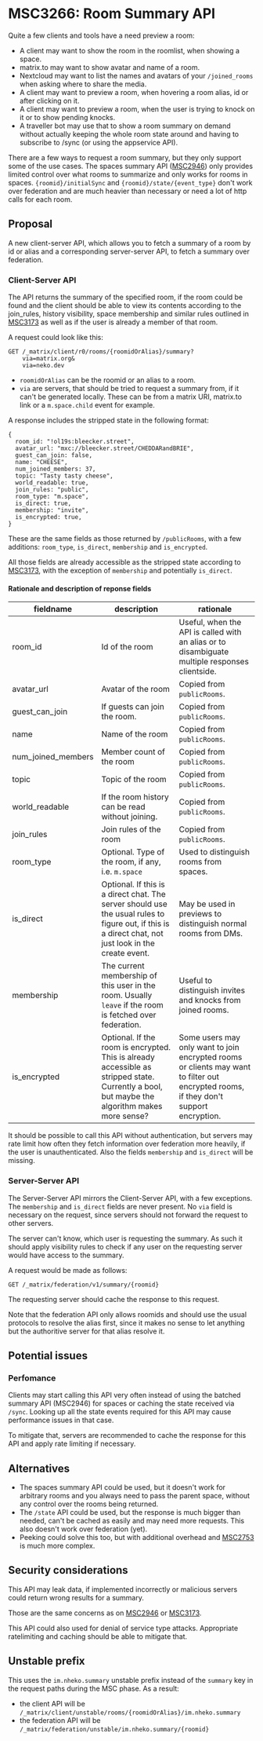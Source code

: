# MSC3266: Room Summary API

Quite a few clients and tools have a need preview a room:

- A client may want to show the room in the roomlist, when showing a space.
- matrix.to may want to show avatar and name of a room.
- Nextcloud may want to list the names and avatars of your `/joined_rooms` when
  asking where to share the media.
- A client may want to preview a room, when hovering a room alias, id or after
  clicking on it.
- A client may want to preview a room, when the user is trying to knock on it or
  to show pending knocks.
- A traveller bot may use that to show a room summary on demand without actually
  keeping the whole room state around and having to subscribe to /sync (or
  using the appservice API).

There are a few ways to request a room summary, but they only support some of
the use cases. The spaces summary API
([MSC2946](https://github.com/matrix-org/matrix-doc/pull/2946)) only provides
limited control over what rooms to summarize and only works for rooms in spaces.
`{roomid}/initialSync` and `{roomid}/state/{event_type}` don't work over
federation and are much heavier than necessary or need a lot of http calls for
each room.

## Proposal

A new client-server API, which allows you to fetch a summary of a room by id or
alias and a corresponding server-server API, to fetch a summary over federation.

### Client-Server API

The API returns the summary of the specified room, if the room could be found
and the client should be able to view its contents according to the join_rules,
history visibility, space membership and similar rules outlined in
[MSC3173](https://github.com/matrix-org/matrix-doc/pull/3173) as well as if the
user is already a member of that room.

A request could look like this:

```
GET /_matrix/client/r0/rooms/{roomidOrAlias}/summary?
    via=matrix.org&
    via=neko.dev
```

- `roomidOrAlias` can be the roomid or an alias to a room.
- `via` are servers, that should be tried to request a summary from, if it can't
  be generated locally. These can be from a matrix URI, matrix.to link or a
  `m.space.child` event for example.

A response includes the stripped state in the following format:

```json5
{
  room_id: "!ol19s:bleecker.street",
  avatar_url: "mxc://bleecker.street/CHEDDARandBRIE",
  guest_can_join: false,
  name: "CHEESE",
  num_joined_members: 37,
  topic: "Tasty tasty cheese",
  world_readable: true,
  join_rules: "public",
  room_type: "m.space",
  is_direct: true,
  membership: "invite",
  is_encrypted: true,
}
```

These are the same fields as those returned by `/publicRooms`, with a few
additions: `room_type`, `is_direct`, `membership` and `is_encrypted`.

All those fields are already accessible as the stripped state according to
[MSC3173](https://github.com/matrix-org/matrix-doc/pull/3173), with the
exception of `membership` and potentially `is_direct`.

#### Rationale and description of reponse fields

| fieldname          | description                                                                                                                                           | rationale                                                                                                                             |
| ------------------ | ----------------------------------------------------------------------------------------------------------------------------------------------------- | ------------------------------------------------------------------------------------------------------------------------------------- |
| room_id            | Id of the room                                                                                                                                        | Useful, when the API is called with an alias or to disambiguate multiple responses clientside.                                        |
| avatar_url         | Avatar of the room                                                                                                                                    | Copied from `publicRooms`.                                                                                                            |
| guest_can_join     | If guests can join the room.                                                                                                                          | Copied from `publicRooms`.                                                                                                            |
| name               | Name of the room                                                                                                                                      | Copied from `publicRooms`.                                                                                                            |
| num_joined_members | Member count of the room                                                                                                                              | Copied from `publicRooms`.                                                                                                            |
| topic              | Topic of the room                                                                                                                                     | Copied from `publicRooms`.                                                                                                            |
| world_readable     | If the room history can be read without joining.                                                                                                      | Copied from `publicRooms`.                                                                                                            |
| join_rules         | Join rules of the room                                                                                                                                | Copied from `publicRooms`.                                                                                                            |
| room_type          | Optional. Type of the room, if any, i.e. `m.space`                                                                                                    | Used to distinguish rooms from spaces.                                                                                                |
| is_direct          | Optional. If this is a direct chat. The server should use the usual rules to figure out, if this is a direct chat, not just look in the create event. | May be used in previews to distinguish normal rooms from DMs.                                                                         |
| membership         | The current membership of this user in the room. Usually `leave` if the room is fetched over federation.                                              | Useful to distinguish invites and knocks from joined rooms.                                                                           |
| is_encrypted       | Optional. If the room is encrypted. This is already accessible as stripped state. Currently a bool, but maybe the algorithm makes more sense?         | Some users may only want to join encrypted rooms or clients may want to filter out encrypted rooms, if they don't support encryption. |

It should be possible to call this API without authentication, but servers may
rate limit how often they fetch information over federation more heavily, if the
user is unauthenticated. Also the fields `membership` and `is_direct` will be
missing.

### Server-Server API

The Server-Server API mirrors the Client-Server API, with a few exceptions. The
`membership` and `is_direct` fields are never present. No `via` field is
necessary on the request, since servers should not forward the request to other
servers.

The server can't know, which user is requesting the summary. As such it should
apply visibility rules to check if any user on the requesting server would have
access to the summary.

A request would be made as follows:

```
GET /_matrix/federation/v1/summary/{roomid}
```

The requesting server should cache the response to this request.

Note that the federation API only allows roomids and should use the usual
protocols to resolve the alias first, since it makes no sense to let anything
but the authoritive server for that alias resolve it.

## Potential issues

### Perfomance

Clients may start calling this API very often instead of using the batched
summary API (MSC2946) for spaces or caching the state received via `/sync`.
Looking up all the state events required for this API may cause performance
issues in that case.

To mitigate that, servers are recommended to cache the response for this API and
apply rate limiting if necessary.

## Alternatives

- The spaces summary API could be used, but it doesn't work for arbitrary rooms
    and you always need to pass the parent space, without any control over the
    rooms being returned.
- The `/state` API could be used, but the response is much bigger than needed,
    can't be cached as easily and may need more requests. This also doesn't work
    over federation (yet).
- Peeking could solve this too, but with additional overhead and
    [MSC2753](https://github.com/matrix-org/matrix-doc/pull/2753) is much more
    complex.

## Security considerations

This API may leak data, if implemented incorrectly or malicious servers could
return wrong results for a summary.

Those are the same concerns as on [MSC2946](https://github.com/matrix-org/matrix-doc/pull/2946)
or [MSC3173](https://github.com/matrix-org/matrix-doc/pull/3173).

This API could also used for denial of service type attacks. Appropriate
ratelimiting and caching should be able to mitigate that.

## Unstable prefix

This uses the `im.nheko.summary` unstable prefix instead of the `summary` key in
the request paths during the MSC phase. As a result:

- the client API will be
    `/_matrix/client/unstable/rooms/{roomidOrAlias}/im.nheko.summary`
- the federation API will be
    `/_matrix/federation/unstable/im.nheko.summary/{roomid}`
